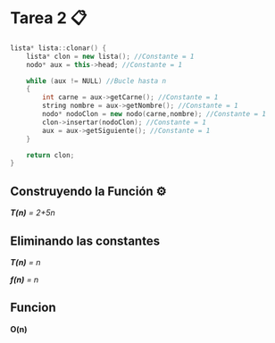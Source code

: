 # Tarea 2 📋
```C++
lista* lista::clonar() {
    lista* clon = new lista(); //Constante = 1
    nodo* aux = this->head; //Constante = 1

    while (aux != NULL) //Bucle hasta n
    {
        int carne = aux->getCarne(); //Constante = 1
        string nombre = aux->getNombre(); //Constante = 1
        nodo* nodoClon = new nodo(carne,nombre); //Constante = 1
        clon->insertar(nodoClon); //Constante = 1
        aux = aux->getSiguiente(); //Constante = 1
    }

    return clon;
}
```
## Construyendo la Función ⚙️
_**T(n)** = 2+5n_
## Eliminando las constantes
_**T(n)** = n_

_**f(n)** = n_
## Funcion
**O(n)**
